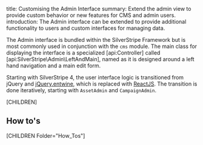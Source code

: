 title: Customising the Admin Interface
summary: Extend the admin view to provide custom behavior or new features for CMS and admin users.
introduction: The Admin interface can be extended to provide additional functionality to users and custom interfaces for managing data.

The Admin interface is bundled within the SilverStripe Framework but is most commonly used in conjunction with the `cms`
module. The main class for displaying the interface is a specialized [api:Controller] called [api:SilverStripe\Admin\LeftAndMain], named
as it is designed around a left hand navigation and a main edit form.

Starting with SilverStripe 4, the user interface logic is transitioned from
jQuery and [jQuery.entwine](https://github.com/hafriedlander/jquery.entwine),
which is replaced with [ReactJS](http://reactjs.com/). The transition is
done iteratively, starting with `AssetAdmin` and `CampaignAdmin`.

[CHILDREN]

## How to's

[CHILDREN Folder="How_Tos"]
